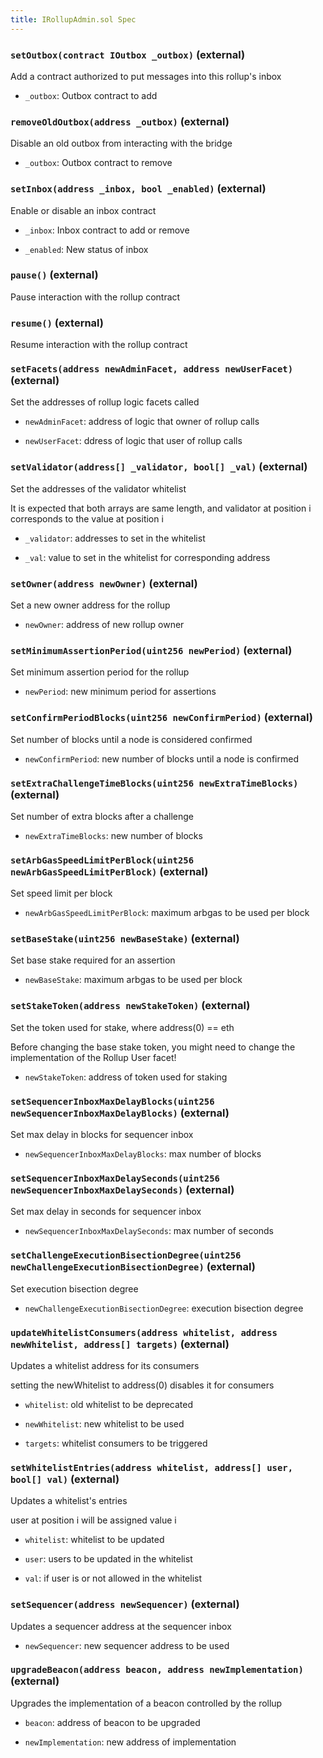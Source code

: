 ```yaml
---
title: IRollupAdmin.sol Spec
---
```


### `setOutbox(contract IOutbox _outbox)` (external)

Add a contract authorized to put messages into this rollup's inbox

- `_outbox`: Outbox contract to add

### `removeOldOutbox(address _outbox)` (external)

Disable an old outbox from interacting with the bridge

- `_outbox`: Outbox contract to remove

### `setInbox(address _inbox, bool _enabled)` (external)

Enable or disable an inbox contract

- `_inbox`: Inbox contract to add or remove

- `_enabled`: New status of inbox

### `pause()` (external)

Pause interaction with the rollup contract

### `resume()` (external)

Resume interaction with the rollup contract

### `setFacets(address newAdminFacet, address newUserFacet)` (external)

Set the addresses of rollup logic facets called

- `newAdminFacet`: address of logic that owner of rollup calls

- `newUserFacet`: ddress of logic that user of rollup calls

### `setValidator(address[] _validator, bool[] _val)` (external)

Set the addresses of the validator whitelist

It is expected that both arrays are same length, and validator at
position i corresponds to the value at position i

- `_validator`: addresses to set in the whitelist

- `_val`: value to set in the whitelist for corresponding address

### `setOwner(address newOwner)` (external)

Set a new owner address for the rollup

- `newOwner`: address of new rollup owner

### `setMinimumAssertionPeriod(uint256 newPeriod)` (external)

Set minimum assertion period for the rollup

- `newPeriod`: new minimum period for assertions

### `setConfirmPeriodBlocks(uint256 newConfirmPeriod)` (external)

Set number of blocks until a node is considered confirmed

- `newConfirmPeriod`: new number of blocks until a node is confirmed

### `setExtraChallengeTimeBlocks(uint256 newExtraTimeBlocks)` (external)

Set number of extra blocks after a challenge

- `newExtraTimeBlocks`: new number of blocks

### `setArbGasSpeedLimitPerBlock(uint256 newArbGasSpeedLimitPerBlock)` (external)

Set speed limit per block

- `newArbGasSpeedLimitPerBlock`: maximum arbgas to be used per block

### `setBaseStake(uint256 newBaseStake)` (external)

Set base stake required for an assertion

- `newBaseStake`: maximum arbgas to be used per block

### `setStakeToken(address newStakeToken)` (external)

Set the token used for stake, where address(0) == eth

Before changing the base stake token, you might need to change the
implementation of the Rollup User facet!

- `newStakeToken`: address of token used for staking

### `setSequencerInboxMaxDelayBlocks(uint256 newSequencerInboxMaxDelayBlocks)` (external)

Set max delay in blocks for sequencer inbox

- `newSequencerInboxMaxDelayBlocks`: max number of blocks

### `setSequencerInboxMaxDelaySeconds(uint256 newSequencerInboxMaxDelaySeconds)` (external)

Set max delay in seconds for sequencer inbox

- `newSequencerInboxMaxDelaySeconds`: max number of seconds

### `setChallengeExecutionBisectionDegree(uint256 newChallengeExecutionBisectionDegree)` (external)

Set execution bisection degree

- `newChallengeExecutionBisectionDegree`: execution bisection degree

### `updateWhitelistConsumers(address whitelist, address newWhitelist, address[] targets)` (external)

Updates a whitelist address for its consumers

setting the newWhitelist to address(0) disables it for consumers

- `whitelist`: old whitelist to be deprecated

- `newWhitelist`: new whitelist to be used

- `targets`: whitelist consumers to be triggered

### `setWhitelistEntries(address whitelist, address[] user, bool[] val)` (external)

Updates a whitelist's entries

user at position i will be assigned value i

- `whitelist`: whitelist to be updated

- `user`: users to be updated in the whitelist

- `val`: if user is or not allowed in the whitelist

### `setSequencer(address newSequencer)` (external)

Updates a sequencer address at the sequencer inbox

- `newSequencer`: new sequencer address to be used

### `upgradeBeacon(address beacon, address newImplementation)` (external)

Upgrades the implementation of a beacon controlled by the rollup

- `beacon`: address of beacon to be upgraded

- `newImplementation`: new address of implementation
